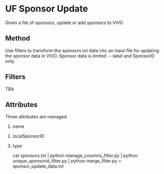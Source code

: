 # UF Sponsor Update

Given a file of sponsors, update or add sponsors to VIVO
 
## Method

Use filters to transform the sponsors.txt data into an input file
for updating the sponsor data in VIVO.  Sponsor data is limited -- label and SponsorID only.

## Filters

TBA

## Attributes

Three attributes are managed

1. name
1. localSponsorID
1. type

    cat sponsors.txt | python manage_columns_filter.py | python unique_sponsorid_filter.py | 
    python merge_filter.py > sponsor_update_data.txt

